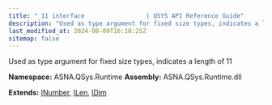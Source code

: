 ```yaml
---
title: "_11 interface                 | QSYS API Reference Guide"
description: "Used as type argument for fixed size types, indicates a length of 11  "
last_modified_at: 2024-08-09T16:18:25Z
sitemap: false
---
```


Used as type argument for fixed size types, indicates a length of 11 

**Namespace:** ASNA.QSys.Runtime
**Assembly:** ASNA.QSys.Runtime.dll

**Extends:** [INumber](/reference/runtime/qsys-runtime/i-number.html), [ILen](/reference/runtime/qsys-runtime/i-len.html), [IDim](/reference/runtime/qsys-runtime/i-dim.html)
<br>
<br>
